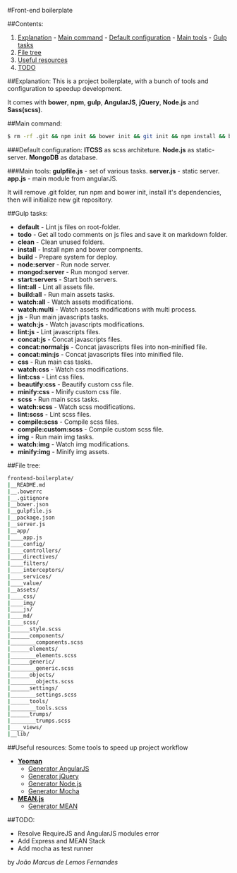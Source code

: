 #Front-end boilerplate

##Contents:
  1. [Explanation](#explanation)
    - [Main command](#main-command)
    - [Default configuration](#default-configuration)
    - [Main tools](#main-tools)
    - [Gulp tasks](#gulp-tasks)
  2. [File tree](#file-tree)
  3. [Useful resources](#useful-resources)
  4. [TODO](#todo)

  

##Explanation:
This is a project boilerplate, with a bunch of tools and configuration to speedup development.

It comes with **bower**, **npm**, **gulp**, **AngularJS**, **jQuery**, **Node.js** and **Sass(scss)**.

##Main command:
```bash
$ rm -rf .git && npm init && bower init && git init && npm install && bower install
```

###Default configuration:
**ITCSS** as scss architeture.
**Node.js** as static-server.
**MongoDB** as database.

###Main tools:
**gulpfile.js** - set of various tasks.
**server.js** - static server.
**app.js** - main module from angularJS.

It will remove .git folder, run npm and bower init, install it's dependencies, then will initialize new git repository.

##Gulp tasks:
- **default** - Lint js files on root-folder.
- **todo** - Get all todo comments on js files and save it on markdown folder.
- **clean** - Clean unused folders.
- **install** - Install npm and bower compnents.
- **build** - Prepare system for deploy.
- **node:server** - Run node server.
- **mongod:server** - Run mongod server.
- **start:servers** - Start both servers.
- **lint:all** - Lint all assets file.
- **build:all** - Run main assets tasks.
- **watch:all** - Watch assets modifications.
- **watch:multi** - Watch assets modifications with multi process.
- **js** - Run main javascripts tasks.
- **watch:js** - Watch javascripts modifications.
- **lint:js** - Lint javascripts files.
- **concat:js** - Concat javascripts files.
- **concat:normal:js** - Concat javascripts files into non-minified file.
- **concat:min:js** - Concat javascripts files into minified file.
- **css** - Run main css tasks.
- **watch:css** - Watch css modifications.
- **lint:css** - Lint css files.
- **beautify:css** - Beautify custom css file.
- **minify:css** - Minify custom css file.
- **scss** - Run main scss tasks.
- **watch:scss** - Watch scss modifications.
- **lint:scss** - Lint scss files.
- **compile:scss** - Compile scss files.
- **compile:custom:scss** - Compile custom scss file.
- **img** - Run main img tasks.
- **watch:img** - Watch img modifications.
- **minify:img** - Minify img assets.

##File tree:
```bash
frontend-boilerplate/
|__README.md
|__.bowerrc
|__.gitignore
|__bower.json
|__gulpfile.js
|__package.json
|__server.js
|__app/
|____app.js
|____config/
|____controllers/
|____directives/
|____filters/
|____interceptors/
|____services/
|____value/
|__assets/
|____css/
|____img/
|____js/
|____md/
|____scss/
|______style.scss
|______components/
|________components.scss
|______elements/
|________elements.scss
|______generic/
|________generic.scss
|______objects/
|________objects.scss
|______settings/
|________settings.scss
|______tools/
|________tools.scss
|______trumps/
|________trumps.scss
|____views/
|__lib/
```

##Useful resources:
Some tools to speed up project workflow

- **[Yeoman](https://github.com/yeoman/yo)**
  - [Generator AngularJS](https://github.com/yeoman/generator-angular)
  - [Generator jQuery](https://github.com/yeoman/generator-jquery)
  - [Generator Node.js](https://github.com/yeoman/generator-node)
  - [Generator Mocha](https://github.com/yeoman/generator-mocha)
- **[MEAN.js](https://github.com/meanjs/mean)**
  - [Generator MEAN](https://github.com/meanjs/generator-meanjs)

##TODO:

- Resolve RequireJS and AngularJS modules error
- Add Express and MEAN Stack
- Add mocha as test runner

by *João Marcus de Lemos Fernandes*